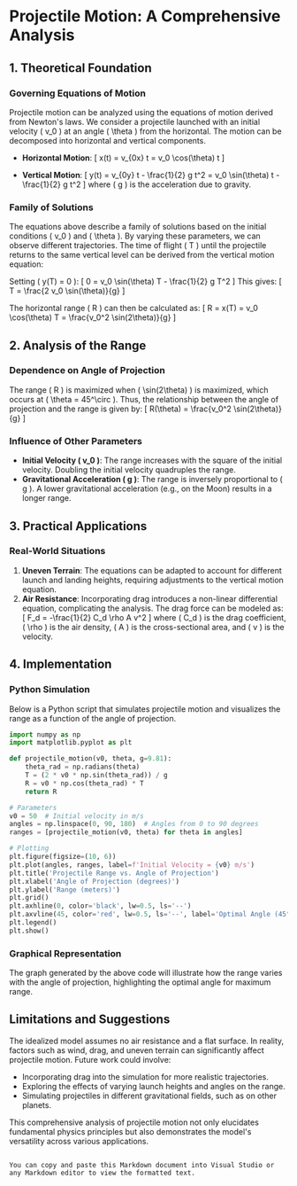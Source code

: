 # Projectile Motion: A Comprehensive Analysis

## 1. Theoretical Foundation

### Governing Equations of Motion

Projectile motion can be analyzed using the equations of motion derived from Newton's laws. We consider a projectile launched with an initial velocity \( v_0 \) at an angle \( \theta \) from the horizontal. The motion can be decomposed into horizontal and vertical components.

- **Horizontal Motion**:
  \[
  x(t) = v_{0x} t = v_0 \cos(\theta) t
  \]

- **Vertical Motion**:
  \[
  y(t) = v_{0y} t - \frac{1}{2} g t^2 = v_0 \sin(\theta) t - \frac{1}{2} g t^2
  \]
  where \( g \) is the acceleration due to gravity.

### Family of Solutions

The equations above describe a family of solutions based on the initial conditions \( v_0 \) and \( \theta \). By varying these parameters, we can observe different trajectories. The time of flight \( T \) until the projectile returns to the same vertical level can be derived from the vertical motion equation:

Setting \( y(T) = 0 \):
\[
0 = v_0 \sin(\theta) T - \frac{1}{2} g T^2
\]
This gives:
\[
T = \frac{2 v_0 \sin(\theta)}{g}
\]

The horizontal range \( R \) can then be calculated as:
\[
R = x(T) = v_0 \cos(\theta) T = \frac{v_0^2 \sin(2\theta)}{g}
\]

## 2. Analysis of the Range

### Dependence on Angle of Projection

The range \( R \) is maximized when \( \sin(2\theta) \) is maximized, which occurs at \( \theta = 45^\circ \). Thus, the relationship between the angle of projection and the range is given by:
\[
R(\theta) = \frac{v_0^2 \sin(2\theta)}{g}
\]

### Influence of Other Parameters

- **Initial Velocity \( v_0 \)**: The range increases with the square of the initial velocity. Doubling the initial velocity quadruples the range.
- **Gravitational Acceleration \( g \)**: The range is inversely proportional to \( g \). A lower gravitational acceleration (e.g., on the Moon) results in a longer range.

## 3. Practical Applications

### Real-World Situations

1. **Uneven Terrain**: The equations can be adapted to account for different launch and landing heights, requiring adjustments to the vertical motion equation.
2. **Air Resistance**: Incorporating drag introduces a non-linear differential equation, complicating the analysis. The drag force can be modeled as:
   \[
   F_d = -\frac{1}{2} C_d \rho A v^2
   \]
   where \( C_d \) is the drag coefficient, \( \rho \) is the air density, \( A \) is the cross-sectional area, and \( v \) is the velocity.

## 4. Implementation

### Python Simulation

Below is a Python script that simulates projectile motion and visualizes the range as a function of the angle of projection.

```python
import numpy as np
import matplotlib.pyplot as plt

def projectile_motion(v0, theta, g=9.81):
    theta_rad = np.radians(theta)
    T = (2 * v0 * np.sin(theta_rad)) / g
    R = v0 * np.cos(theta_rad) * T
    return R

# Parameters
v0 = 50  # Initial velocity in m/s
angles = np.linspace(0, 90, 180)  # Angles from 0 to 90 degrees
ranges = [projectile_motion(v0, theta) for theta in angles]

# Plotting
plt.figure(figsize=(10, 6))
plt.plot(angles, ranges, label=f'Initial Velocity = {v0} m/s')
plt.title('Projectile Range vs. Angle of Projection')
plt.xlabel('Angle of Projection (degrees)')
plt.ylabel('Range (meters)')
plt.grid()
plt.axhline(0, color='black', lw=0.5, ls='--')
plt.axvline(45, color='red', lw=0.5, ls='--', label='Optimal Angle (45°)')
plt.legend()
plt.show()
```

### Graphical Representation

The graph generated by the above code will illustrate how the range varies with the angle of projection, highlighting the optimal angle for maximum range.

## Limitations and Suggestions

The idealized model assumes no air resistance and a flat surface. In reality, factors such as wind, drag, and uneven terrain can significantly affect projectile motion. Future work could involve:

- Incorporating drag into the simulation for more realistic trajectories.
- Exploring the effects of varying launch heights and angles on the range.
- Simulating projectiles in different gravitational fields, such as on other planets.

This comprehensive analysis of projectile motion not only elucidates fundamental physics principles but also demonstrates the model's versatility across various applications.
```

You can copy and paste this Markdown document into Visual Studio or any Markdown editor to view the formatted text.
